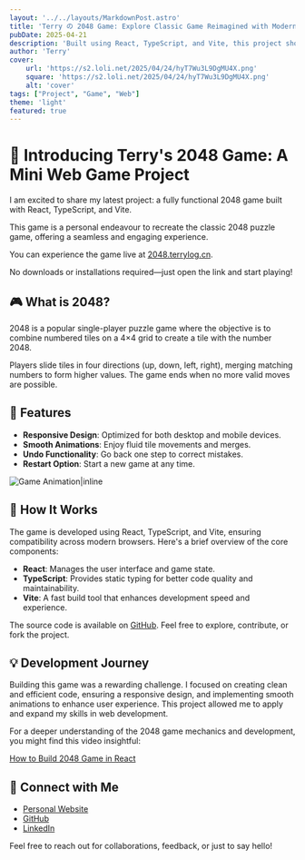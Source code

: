 ```yaml
---
layout: '../../layouts/MarkdownPost.astro'
title: 'Terry の 2048 Game: Explore Classic Game Reimagined with Modern Technologies'
pubDate: 2025-04-21
description: 'Built using React, TypeScript, and Vite, this project showcases clean code, responsive design, and smooth animations.'
author: 'Terry'
cover:
    url: 'https://s2.loli.net/2025/04/24/hyT7Wu3L9DgMU4X.png'
    square: 'https://s2.loli.net/2025/04/24/hyT7Wu3L9DgMU4X.png'
    alt: 'cover'
tags: ["Project", "Game", "Web"]
theme: 'light'
featured: true
---
```

# 🧠 Introducing Terry's 2048 Game: A Mini Web Game Project

I am excited to share my latest project: a fully functional 2048 game built with React, TypeScript, and Vite. 

This game is a personal endeavour to recreate the classic 2048 puzzle game, offering a seamless and engaging experience.

You can experience the game live at <a href="https://2048.terrylog.cn" target="_blank" rel="noopener noreferrer">2048.terrylog.cn</a>. 

No downloads or installations required—just open the link and start playing!


## 🎮 What is 2048?

2048 is a popular single-player puzzle game where the objective is to combine numbered tiles on a 4×4 grid to create a tile with the number 2048. 

Players slide tiles in four directions (up, down, left, right), merging matching numbers to form higher values. The game ends when no more valid moves are possible.

## 🚀 Features

- **Responsive Design**: Optimized for both desktop and mobile devices.
- **Smooth Animations**: Enjoy fluid tile movements and merges.
- **Undo Functionality**: Go back one step to correct mistakes.
- **Restart Option**: Start a new game at any time.

![Game Animation|inline](https://s2.loli.net/2025/04/24/af6cXx1JRUpVs5T.gif)

## 🔧 How It Works

The game is developed using React, TypeScript, and Vite, ensuring compatibility across modern browsers. Here's a brief overview of the core components:

- **React**: Manages the user interface and game state.
- **TypeScript**: Provides static typing for better code quality and maintainability.
- **Vite**: A fast build tool that enhances development speed and experience.

The source code is available on <a href="https://github.com/Terryyyds/terrys-2048-game" target="_blank" rel="noopener noreferrer">GitHub</a>. Feel free to explore, contribute, or fork the project.

## 💡 Development Journey

Building this game was a rewarding challenge. I focused on creating clean and efficient code, ensuring a responsive design, and implementing smooth animations to enhance user experience. This project allowed me to apply and expand my skills in web development.

For a deeper understanding of the 2048 game mechanics and development, you might find this video insightful:

<a href="https://www.youtube.com/watch?v=vI0QArPnkUc" target="_blank" rel="noopener noreferrer">How to Build 2048 Game in React</a>

## 🔗 Connect with Me

- <a href="https://terrylog.cn" target="_blank" rel="noopener noreferrer">Personal Website</a>
- <a href="https://github.com/Terryyyds" target="_blank" rel="noopener noreferrer">GitHub</a>
- <a href="http://linkedin.com/in/yu-deng-396901303" target="_blank" rel="noopener noreferrer">LinkedIn</a>

Feel free to reach out for collaborations, feedback, or just to say hello!



